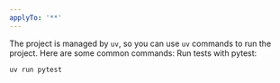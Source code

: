 ```yaml
---
applyTo: '**'
---
```

The project is managed by `uv`, so you can use `uv` commands to run the project. Here are some common commands:
Run tests with pytest:
```bash
uv run pytest
```